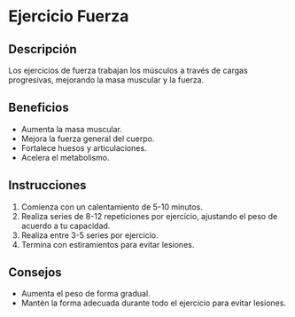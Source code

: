 # Ejercicio Fuerza

## Descripción
Los ejercicios de fuerza trabajan los músculos a través de cargas progresivas, mejorando la masa muscular y la fuerza.

## Beneficios
- Aumenta la masa muscular.
- Mejora la fuerza general del cuerpo.
- Fortalece huesos y articulaciones.
- Acelera el metabolismo.

## Instrucciones
1. Comienza con un calentamiento de 5-10 minutos.
2. Realiza series de 8-12 repeticiones por ejercicio, ajustando el peso de acuerdo a tu capacidad.
3. Realiza entre 3-5 series por ejercicio.
4. Termina con estiramientos para evitar lesiones.

## Consejos
- Aumenta el peso de forma gradual.
- Mantén la forma adecuada durante todo el ejercicio para evitar lesiones.